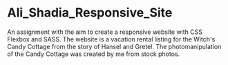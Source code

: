 # Ali_Shadia_Responsive_Site
An assignment with the aim to create a responsive website with CSS Flexbox and SASS. The website is a vacation rental listing for the Witch's Candy Cottage from the story of Hansel and Gretel. The photomanipulation of the Candy Cottage was created by me from stock photos. 
